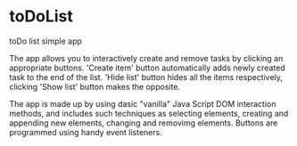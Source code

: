 # toDoList
 toDo list simple app

The app allows you to interactively create and remove tasks by clicking an appropriate buttons.
'Create item' button automatically adds newly created task to the end of the list. 
'Hide list' button hides all the items respectively, clicking 'Show list' button
makes the opposite. 

The app is made up  by using dasic "vanilla" Java Script DOM interaction methods,
and includes such techniques as selecting elements, creating and appending new elements,
changing and removimg elements. Buttons are programmed using handy event listeners. 